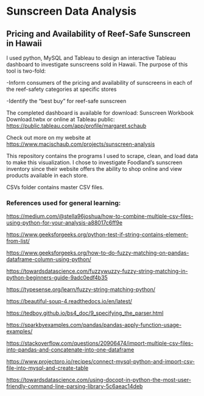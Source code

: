 # Sunscreen Data Analysis

## Pricing and Availability of Reef-Safe Sunscreen in Hawaii

I used python, MySQL and Tableau to design an interactive Tableau dashboard to investigate sunscreens sold in Hawaii. The purpose of this tool is two-fold: 

-Inform consumers of the pricing and availability of sunscreens in each of the reef-safety categories at specific stores

-Identify the “best buy” for reef-safe sunscreen

The completed dashboard is available for download: Sunscreen Workbook Download.twbx or online at Tableau public: https://public.tableau.com/app/profile/margaret.schaub


Check out more on my website at https://www.macischaub.com/projects/sunscreen-analysis


This  repository contains the programs I used to scrape, clean, and load data to make this visualization. 
I chose to investigate Foodland’s sunscreen inventory since their website offers the ability to shop online and view products available in each store.

CSVs folder contains master CSV files. 

### References used for general learning:

https://medium.com/@stella96joshua/how-to-combine-multiple-csv-files-using-python-for-your-analysis-a88017c6ff9e

https://www.geeksforgeeks.org/python-test-if-string-contains-element-from-list/

https://www.geeksforgeeks.org/how-to-do-fuzzy-matching-on-pandas-dataframe-column-using-python/

https://towardsdatascience.com/fuzzywuzzy-fuzzy-string-matching-in-python-beginners-guide-9adc0edf4b35

https://typesense.org/learn/fuzzy-string-matching-python/

https://beautiful-soup-4.readthedocs.io/en/latest/

https://tedboy.github.io/bs4_doc/9_specifying_the_parser.html

https://sparkbyexamples.com/pandas/pandas-apply-function-usage-examples/

https://stackoverflow.com/questions/20906474/import-multiple-csv-files-into-pandas-and-concatenate-into-one-dataframe

https://www.projectpro.io/recipes/connect-mysql-python-and-import-csv-file-into-mysql-and-create-table

https://towardsdatascience.com/using-docopt-in-python-the-most-user-friendly-command-line-parsing-library-5c6aeac14deb

